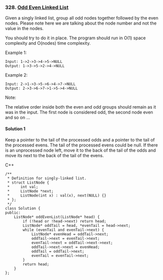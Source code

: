 ### 328\. [Odd Even Linked List](https://leetcode.com/problems/odd-even-linked-list/)

Given a singly linked list, group all odd nodes together followed by the even nodes. Please note here we are talking about the node number and not the value in the nodes.

You should try to do it in place. The program should run in O(1) space complexity and O(nodes) time complexity.

Example 1:
```
Input: 1->2->3->4->5->NULL
Output: 1->3->5->2->4->NULL
```

Example 2:
```
Input: 2->1->3->5->6->4->7->NULL
Output: 2->3->6->7->1->5->4->NULL
```
Note:

The relative order inside both the even and odd groups should remain as it was in the input.
The first node is considered odd, the second node even and so on ...

#### Solution 1

Keep a pointer to the tail of the processed odds
and a pointer to the tail of the processed evens.
The tail of the processed evens could be null.
If there is an unprocessed node left, move it to 
the back of the tail of the odds and move its next
to the back of the tail of the evens.

C++

```
/**
 * Definition for singly-linked list.
 * struct ListNode {
 *     int val;
 *     ListNode *next;
 *     ListNode(int x) : val(x), next(NULL) {}
 * };
 */
class Solution {
public:
    ListNode* oddEvenList(ListNode* head) {
        if (!head or !head->next) return head;
        ListNode* oddTail = head, *evenTail = head->next;
        while (evenTail and evenTail->next) {
            ListNode* evenHead = oddTail->next;
            oddTail->next = evenTail->next;
            evenTail->next = oddTail->next->next;
            oddTail->next->next = evenHead;
            oddTail = oddTail->next;
            evenTail = evenTail->next;      
        }
        return head;
    }
};
```
